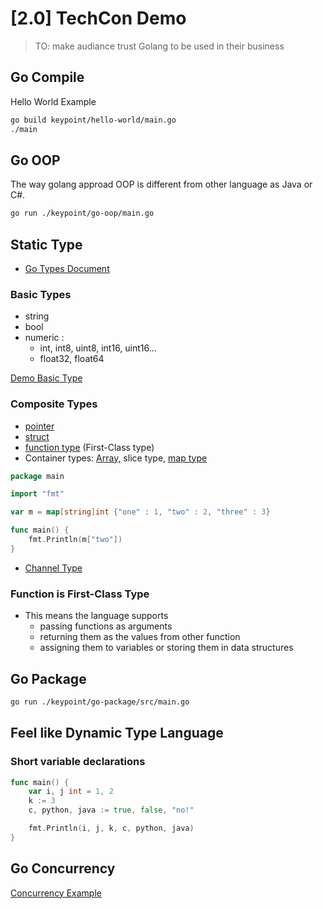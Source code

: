 # [2.0] TechCon Demo

> TO: make audiance trust Golang to be used in their business
## Go Compile
Hello World Example
```bash
go build keypoint/hello-world/main.go
./main
```
## Go OOP
The way golang approad OOP is different from other language as Java or C#.
```bash
go run ./keypoint/go-oop/main.go
```

## Static Type
- [Go Types Document](https://golang.org/ref/spec#Types)

### Basic Types
- string
- bool
- numeric : 
  - int, int8, uint8, int16, uint16...
  - float32, float64

[Demo Basic Type](https://tour.golang.org/basics/11)

### Composite Types
- [pointer](https://tour.golang.org/moretypes/1)
- [struct](https://tour.golang.org/moretypes/5)
- [function type](https://tour.golang.org/moretypes/24) (First-Class type)
- Container types: [Array](https://tour.golang.org/moretypes/6), slice type, [map type](https://tour.golang.org/moretypes/19)
```go
package main

import "fmt"

var m = map[string]int {"one" : 1, "two" : 2, "three" : 3}

func main() {
	fmt.Println(m["two"])
}
```
- [Channel Type](https://tour.golang.org/concurrency/3)

### Function is First-Class Type
- This means the language supports 
  - passing functions as arguments 
  - returning them as the values from other function
  - assigning them to variables or storing them in data structures


## Go Package
```bash
go run ./keypoint/go-package/src/main.go
```

## Feel like Dynamic Type Language

### Short variable declarations   
```go
func main() {
	var i, j int = 1, 2
	k := 3
	c, python, java := true, false, "no!"

	fmt.Println(i, j, k, c, python, java)
}
``` 

## Go Concurrency
[Concurrency Example](https://tour.golang.org/concurrency/1)
